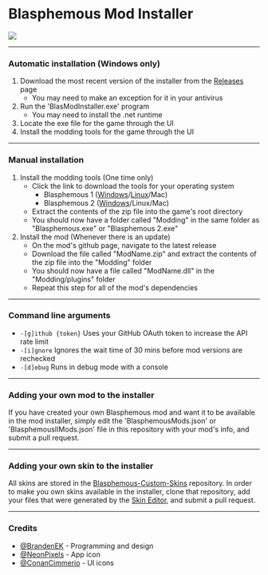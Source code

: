 # Blasphemous Mod Installer

<img src="https://img.shields.io/github/downloads/BrandenEK/Blasphemous.Modding.Installer/total?color=248721&style=for-the-badge">

---

### Automatic installation (Windows only)
1. Download the most recent version of the installer from the [Releases](https://github.com/BrandenEK/Blasphemous.Modding.Installer/releases) page
   - You may need to make an exception for it in your antivirus
3. Run the 'BlasModInstaller.exe' program
   - You may need to install the .net runtime
4. Locate the exe file for the game through the UI
5. Install the modding tools for the game through the UI

---

### Manual installation
1. Install the modding tools (One time only) 
   - Click the link to download the tools for your operating system
      - Blasphemous 1 ([Windows](https://github.com/BrandenEK/Blasphemous.ModdingTools/raw/main/modding-tools-windows.zip)/[Linux](https://github.com/BrandenEK/Blasphemous.ModdingTools/raw/main/modding-tools-linux.zip)/Mac)
	  - Blasphemous 2 ([Windows](https://github.com/BrandenEK/BlasII.ModdingTools/raw/main/modding-tools-windows.zip)/Linux/Mac)
   - Extract the contents of the zip file into the game's root directory
   - You should now have a folder called "Modding" in the same folder as "Blasphemous.exe" or "Blasphemous 2.exe"
2. Install the mod (Whenever there is an update)
   - On the mod's github page, navigate to the latest release
   - Download the file called "ModName.zip" and extract the contents of the zip file into the "Modding" folder
   - You should now have a file called "ModName.dll" in the "Modding/plugins" folder
   - Repeat this step for all of the mod's dependencies

---

### Command line arguments
- ```-[g]ithub {token}``` Uses your GitHub OAuth token to increase the API rate limit
- ```-[i]gnore``` Ignores the wait time of 30 mins before mod versions are rechecked
- ```-[d]ebug``` Runs in debug mode with a console

---

### Adding your own mod to the installer
If you have created your own Blasphemous mod and want it to be available in the mod installer, simply edit the 'BlasphemousMods.json' or 'BlasphemousIIMods.json' file in this repository with your mod's info, and submit a pull request.

---

### Adding your own skin to the installer
All skins are stored in the [Blasphemous-Custom-Skins](https://github.com/BrandenEK/Blasphemous-Custom-Skins) repository.  In order to make you own skins available in the installer, clone that repository, add your files that were generated by the [Skin Editor](https://github.com/BrandenEK/Blasphemous-Skin-Editor), and submit a pull request.

---

### Credits
- [@BrandenEK](https://github.com/BrandenEK) - Programming and design
- [@NeonPixels](https://github.com/NeonPixels) - App icon
- [@ConanCimmerio](https://github.com/ConanCimmerio) - UI icons
